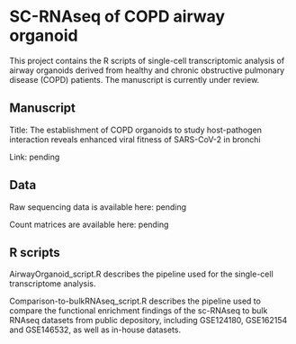 # SC-RNAseq of COPD airway organoid

This project contains the R scripts of single-cell transcriptomic analysis of airway organoids derived from healthy and chronic obstructive pulmonary disease (COPD) patients. The manuscript <The establishment of COPD organoids to study host-pathogen interaction reveals enhanced viral fitness of SARS-CoV-2 in bronchi> is currently under review.

## Manuscript
Title: The establishment of COPD organoids to study host-pathogen interaction reveals enhanced viral fitness of SARS-CoV-2 in bronchi

Link: pending

## Data
Raw sequencing data is available here: pending

Count matrices are available here: pending

## R scripts
AirwayOrganoid_script.R describes the pipeline used for the single-cell transcriptome analysis.

Comparison-to-bulkRNAseq_script.R describes the pipeline used to compare the functional enrichment findings of the sc-RNAseq to bulk RNAseq datasets from public depository, including GSE124180, GSE162154 and GSE146532, as well as in-house datasets.




